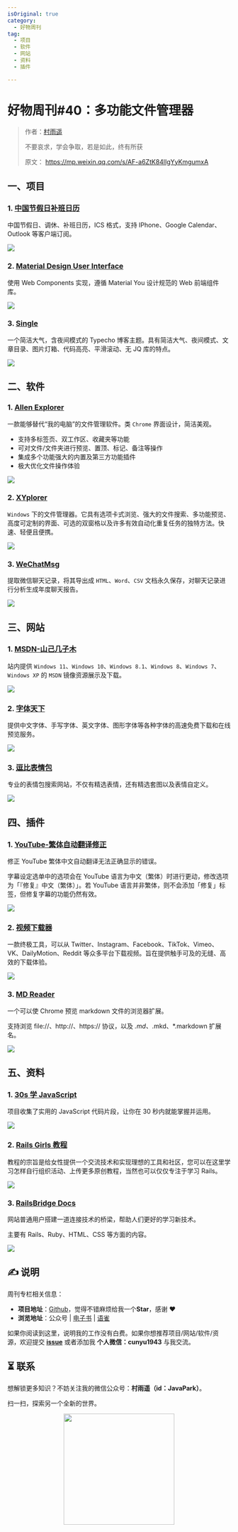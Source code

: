```yaml
---
isOriginal: true
category:
  - 好物周刊
tag:
  - 项目
  - 软件
  - 网站
  - 资料
  - 插件

---
```


# 好物周刊#40：多功能文件管理器

> 作者：[村雨遥](https://github.com/cunyu1943)
> 
> 不要哀求，学会争取，若是如此，终有所获
> 
> 原文：
https://mp.weixin.qq.com/s/AF-a6ZtK84lIgYyKmgumxA



## 一、项目

### 1. [中国节假日补班日历](https://github.com/lanceliao/china-holiday-calender)

中国节假日、调休、补班日历，ICS 格式，支持 IPhone、Google Calendar、Outlook 等客户端订阅。

![](assets/0113-0119/1704672561667.webp)

### 2. [Material Design User Interface](https://github.com/zdhxiong/mdui)

使用 Web Components 实现，遵循 Material You 设计规范的 Web 前端组件库。

![](assets/0113-0119/1704672540557.webp)

### 3. [Single](https://github.com/Dreamer-Paul/Single)

一个简洁大气，含夜间模式的 Typecho 博客主题。具有简洁大气、夜间模式、文章目录、图片灯箱、代码高亮、平滑滚动、无 JQ 库的特点。

![](assets/0113-0119/1704672500281.webp)

## 二、软件

### 1. [Allen Explorer](https://www.allenxiang.com/)

一款能够替代“我的电脑”的文件管理软件。类 `Chrome` 界面设计，简洁美观。
- 支持多标签页、双工作区、收藏夹等功能
- 可对文件/文件夹进行预览、置顶、标记、备注等操作
- 集成多个功能强大的内置及第三方功能插件
- 极大优化文件操作体验

![](assets/0113-0119/1702512381210.webp)

### 2. [XYplorer](https://www.xyplorer.com/)

`Windows` 下的文件管理器。它具有选项卡式浏览、强大的文件搜索、多功能预览、高度可定制的界面、可选的双窗格以及许多有效自动化重复任务的独特方法。快速、轻便且便携。

![](assets/0113-0119/1702512465083.webp)

### 3. [WeChatMsg](https://github.com/LC044/WeChatMsg)

提取微信聊天记录，将其导出成 `HTML`、`Word`、`CSV` 文档永久保存，对聊天记录进行分析生成年度聊天报告。

![](assets/0113-0119/1701773578459.webp)

## 三、网站

### 1. [MSDN-山己几子木](https://msdn.sjjzm.com/)

站内提供 `Windows 11`、`Windows 10`、`Windows 8.1`、`Windows 8`、`Windows 7`、`Windows XP` 的 `MSDN` 镜像资源展示及下载。

![](assets/0113-0119/image-20231201081936486.webp)

### 2. [字体天下](https://www.fonts.net.cn/)

提供中文字体、手写字体、英文字体、图形字体等各种字体的高速免费下载和在线预览服务。

![](assets/0113-0119/image-20231201080341645.webp)

### 3. [逗比表情包](https://www.dbbqb.com/)

专业的表情包搜索网站，不仅有精选表情，还有精选套图以及表情自定义。

![](assets/0113-0119/image-20231201080504953.webp)

## 四、插件

### 1. [YouTube-繁体自动翻译修正](https://chromewebstore.google.com/detail/youtube-繁体自动翻译修正/nghlhmhjdlbcgnmjffpeialapbcnajig)

修正 YouTube 繁体中文自动翻译无法正确显示的错误。

字幕设定选单中的选项会在 YouTube 语言为中文（繁体）时进行更动，修改选项为「『修复』中文（繁体）」。若 YouTube 语言并非繁体，则不会添加「修复」标签，但修复字幕的功能仍然有效。

![](assets/0113-0119/1704888680945.webp)

### 2. [视频下载器](https://videodownloaderbest.com/)

一款终极工具，可以从 Twitter、Instagram、Facebook、TikTok、Vimeo、VK、DailyMotion、Reddit 等众多平台下载视频。旨在提供触手可及的无缝、高效的下载体验。

![](assets/0113-0119/1704888926344.webp)

### 3. [MD Reader](https://chromewebstore.google.com/detail/md-reader/medapdbncneneejhbgcjceippjlfkmkg?hl=zh-CN)

一个可以使 Chrome 预览 markdown 文件的浏览器扩展。

支持浏览 file://、http://、https:// 协议，以及 *.md、*.mkd、*.markdown 扩展名。

![](assets/0113-0119/1704889139393.webp)

## 五、资料

### 1. [30s 学 JavaScript](https://github.com/Chalarangelo/30-seconds-of-code)

项目收集了实用的 JavaScript 代码片段，让你在 30 秒内就能掌握并运用。

![](assets/0113-0119/1704672800110.webp)

### 2. [Rails Girls 教程](https://rgcn.github.io/)

教程的宗旨是给女性提供一个交流技术和实现理想的工具和社区，您可以在这里学习怎样自行组织活动、上传更多原创教程，当然也可以仅仅专注于学习 Rails。

![](assets/0113-0119/1704672770872.webp)

### 3. [RailsBridge Docs](https://docs.railsbridge.org/docs/)

网站普通用户搭建一道连接技术的桥梁，帮助人们更好的学习新技术。

主要有 Rails、Ruby、HTML、CSS 等方面的内容。

![](assets/0113-0119/1704672740961.webp)

## ✍️ 说明

周刊专栏相关信息：

- **项目地址**：[Github](https://github.com/cunyu1943/weekly)，觉得不错麻烦给我一个**Star**，感谢 ❤️
- **浏览地址**：公众号 | [电子书](https://cunyu1943.github.io/weekly) | [语雀](https://yuque.com/cunyu1943/weekly)

如果你阅读到这里，说明我的工作没有白费。如果你想推荐项目/网站/软件/资源，欢迎提交 **[issue](https://github.com/cunyu1943/weekly/issues)** 或者添加我 **个人微信：cunyu1943** 与我交流。

## ⏳ 联系

想解锁更多知识？不妨关注我的微信公众号：**村雨遥（id：JavaPark）**。

扫一扫，探索另一个全新的世界。

<center>
<img src="/contact/contact.png" width="250">
</center>

